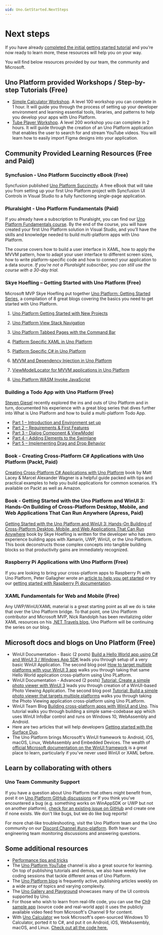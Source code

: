```yaml
---
uid: Uno.GetStarted.NextSteps
---
```


# Next steps

If you have already [completed the initial getting started tutorial](ref:Uno.Workshop.Counter) and you’re now ready to learn more, these resources will help you on your way.

You will find below resources provided by our team, the community and Microsoft.

## Uno Platform provided Workshops / Step-by-step Tutorials (Free)

- [Simple Calculator Workshop](external/workshops/simple-calc/README.md). A level 100 workshop you can complete in 1 hour. It will guide you through the process of setting up your developer environment and learning essential tools, libraries, and patterns to help you develop your apps with Uno Platform.
- [Tube Player Workshop](external/workshops/tube-player/README.md). A level 200 workshop you can complete in 2 hours. It will guide through the creation of an Uno Platform application that enables the user to search for and stream YouTube videos. You will learn how to easily import Figma designs into your application.

## Community Provided Learning Resources (Free and Paid)

### Syncfusion - Uno Platform Succinctly eBook (Free)

Syncfusion published [Uno Platform Succinctly]( https://www.syncfusion.com/succinctly-free-ebooks/uno-platform-succinctly). A free eBook that will take you from setting up your first Uno Platform project with Syncfusion UI Controls in Visual Studio to a fully functioning single-page application.

### Pluralsight - Uno Platform Fundamentals (Paid)

If you already have a subscription to Pluralsight, you can find our [Uno Platform Fundamentals course](https://www.pluralsight.com/courses/uno-platform-fundamentals). By the end of the course, you will have created your first Uno Platform solution in Visual Studio, and you’ll have the skills and knowledge needed to build multi-platform apps with Uno Platform.

The course covers how to build a user interface in XAML, how to apply the MVVM pattern, how to adapt your user interface to different screen sizes, how to write platform-specific code and how to connect your application to a data source. _If you’re not a Pluralsight subscriber, you can still use the course with a 30-day trial._

### Skye Hoefling – Getting Started with Uno Platform (Free)

Microsoft MVP Skye Hoefling put together [Uno Platform: Getting Started Series](https://www.andrewhoefling.com/Blog/Post/uno-platform-getting-started-series), a compilation of 8 great blogs covering the basics you need to get started with Uno Platform.

1. [Uno Platform Getting Started with New Projects](https://www.andrewhoefling.com/Blog/Post/uno-platform-getting-started-with-new-projects)

2. [Uno Platform View Stack Navigation](https://www.andrewhoefling.com/Blog/Post/uno-platform-view-stack-navigation-uwp-android-ios-wasm)

3. [Uno Platform Tabbed Pages with the Command Bar](https://www.andrewhoefling.com/Blog/Post/uno-platform-tabbed-pages-with-the-command-bar-uwp-ios-android-wasm)

4. [Platform Specific XAML in Uno Platform](https://www.andrewhoefling.com/Blog/Post/platform-specific-xaml-in-uno-platform-ios-android-wasm-uwp)

5. [Platform Specific C# in Uno Platform]( https://www.andrewhoefling.com/Blog/Post/platform-specific-c-sharp-in-uno-platform-ios-android-wasm-uwp)

6. [MVVM and Dependency Injection in Uno Platform]( https://www.andrewhoefling.com/Blog/Post/mvvm-and-dependency-injection-in-uno-platform-ios-android-wasm-uwp)

7. [ViewModelLocator for MVVM applications in Uno Platform]( https://www.andrewhoefling.com/Blog/Post/view-model-locator-for-mvvm-applications-in-uno-platform)

8. [Uno Platform WASM Invoke JavaScript]( https://www.andrewhoefling.com/Blog/Post/uno-platform-wasm-invoke-javascript)

### Building a Todo App with Uno Platform (Free)

[Steven Giesel](https://github.com/linkdotnet) recently explored the ins and outs of Uno Platform and in turn, documented his experience with a great blog series that dives further into What is Uno Platform and how to build a multi-platform Todo App.

- [Part 1 –  Introduction and Environment set up](https://steven-giesel.com/blogPost/b2234ada-0978-4c7b-841e-ca6a255247b0)
- [Part 2 – Requirements & First Features]( https://steven-giesel.com/blogPost/85814db0-3495-492c-8ce1-5c83d708590b)
- [Part 3 – Dialog Component & ViewModel]( https://steven-giesel.com/blogPost/a3179d55-d5be-48ba-b570-ee7d494a8b21)
- [Part 4 – Adding Elements to the Swimlane]( https://steven-giesel.com/blogPost/2d96d970-ef11-48f4-a102-9339fc362a75)
- [Part 5 – Implementing Drag and Drop Behavior]( https://steven-giesel.com/blogPost/2c025ac6-d67f-45ec-a616-009e0285c999)

### Book - Creating Cross-Platform C# Applications with Uno Platform (Packt, Paid)

[Creating Cross-Platform C# Applications with Uno Platform](https://www.packtpub.com/product/creating-cross-platform-c-applications-with-uno-platform/9781801078498) book by Matt Lacey & Marcel Alexander Wagner is a helpful guide packed with tips and practical examples to help you build applications for common scenarios. It’s available on Packt as well as Amazon.

### Book - Getting Started with the Uno Platform and WinUI 3: Hands-On Building of Cross-Platform Desktop, Mobile, and Web Applications That Can Run Anywhere (Apress, Paid)

[Getting Started with the Uno Platform and WinUI 3: Hands-On Building of Cross-Platform Desktop, Mobile, and Web Applications That Can Run Anywhere](https://www.amazon.com/Getting-Started-Platform-WinUI-Hands-ebook/dp/B0BGZCD32H?ref_=ast_author_mpb) book by Skye Hoefling is written for the developer who has zero experience building apps with Xamarin, UWP, WinUI, or the Uno Platform. This book deconstructs those complex concepts into tangible building blocks so that productivity gains are immediately recognized.

### Raspberry Pi Applications with Uno Platform (Free)

If you are looking to bring your cross-platform apps to Raspberry Pi with Uno Platform, Peter Gallagher wrote an [article to help you get started]( https://www.petecodes.co.uk/developing-uwp-apps-for-the-raspberry-pi-with-uno-platform/) or try our [getting started with Raspberry Pi documentation]( https://platform.uno/docs/articles/guides/raspberry-pi/raspberry-pi-intro.html).

### XAML Fundamentals for Web and Mobile (Free)

Any UWP/WinUI/XAML material is a great starting point as all we do is take that over the Uno Platform bridge. To that point, one Uno Platform contributor and Microsoft MVP, Nick Randolph has been revitalizing older XAML resources on his [.NET Travels blog.](https://nicksnettravels.builttoroam.com/xaml-basics/) Uno Platform will be continuing the series on our blog.

## Microsoft docs and blogs on Uno Platform (Free)

- WinUI Documentation - Basic (2 posts) [Build a Hello World app using C# and WinUI 3 / Windows App SDK](https://learn.microsoft.com/windows/apps/how-tos/hello-world-winui3) leads you through setup of a very basic WinUI Application. The second blog post [How to target multiple platforms with your WinUI 3 app](https://learn.microsoft.com/windows/apps/how-tos/hello-world-winui3) walks you through taking that same Hello World application cross-platform using Uno PLatform.
- WinUI Documentation - Advanced (2 posts) [Tutorial: Create a simple photo viewer with WinUI 3](https://learn.microsoft.com/windows/apps/get-started/simple-photo-viewer-winui3?tabs=cs) leads you through creation of a  WinUI-based Photo Viewing Application. The second blog post [Tutorial: Build a simple photo viewer that targets multiple platforms](https://learn.microsoft.com/windows/apps/get-started/uno-simple-photo-viewer) walks you through taking the Photo Viewing application cross-platform using Uno PLatform.
- WinUI Team Blog [Building cross-platform apps with WinUI and Uno]( https://blogs.windows.com/windowsdeveloper/2021/03/11/build-cross-platform-applications-with-winui-and-uno-platform/). This tutorial walks you through building a simple same-codebase app which uses WinUI InfoBar control and runs on Windows 10, WebAssembly and Android.
- Here are two articles that will help developers [Getting started with the Surface Duo]( https://devblogs.microsoft.com/surface-duo/tag/uno-platform/).
- The Uno Platform brings Microsoft's WinUI framework to Android, iOS, macOS, Linux, WebAssembly and Embedded Devices. The wealth of [official Microsoft documentation on the WinUI framework](https://learn.microsoft.com/windows/apps/winui/winui3/) is a great place to learn, particularly if you've never used WinUI or XAML before.

## Learn by collaborating with others

### Uno Team Community Support

If you have a question about Uno Platform that others might benefit from, post it on [Uno Platform GitHub discussions](https://github.com/unoplatform/uno/discussions) or If you think you've encountered a bug (e.g. something works on WinAppSDK or UWP but not on another platform), [check for an existing issue on GitHub]( https://github.com/unoplatform/uno/issues) and create one if none exists. We don't like bugs, but we do like bug reports!

For more chat-like troubleshooting, visit the Uno Platform team and the Uno community on our [Discord Channel #uno-platform]( https://discord.gg/eBHZSKG). Both have our engineering team monitoring discussions and answering questions.

## Some additional resources

- [Performance tips and tricks](xref:Uno.Development.Performance)
- The [Uno Platform YouTube](https://www.youtube.com/c/UnoPlatform) channel is also a great source for learning. On top of publishing tutorials and demos, we also have weekly live coding sessions that tackle different areas of Uno Platform.
- The [Uno Platform blog](http://platform.uno/blog) is frequently active, publishing articles weekly on a wide array of topics and varying complexity.
- The [Uno Gallery and Playground](https://github.com/unoplatform/uno.Playground) showcases many of the UI controls supported by Uno.
- For those who wish to learn from real-life code, you can use the [Ch9 sample app]( https://github.com/unoplatform/Uno.Ch9) (source code and real-world app) it uses the publicly available video feed from Microsoft's Channel 9 for content.
- With [Uno Calculator](https://calculator.platform.uno/) we took Microsoft's open-sourced Windows 10 Calculator, ported it to C#, and put it on Android, iOS, WebAssembly, macOS, and Linux. [Check out all the code here.](https://github.com/unoplatform/calculator)
